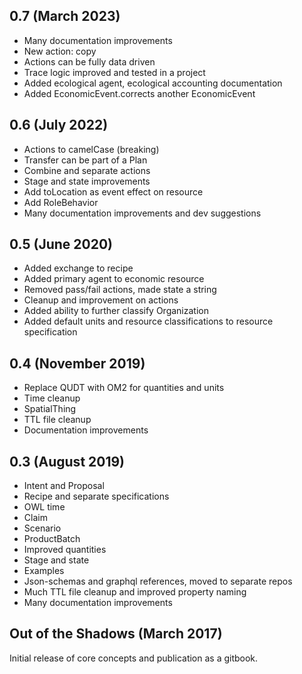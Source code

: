 ## 0.7 (March 2023)

- Many documentation improvements
- New action: copy
- Actions can be fully data driven
- Trace logic improved and tested in a project
- Added ecological agent, ecological accounting documentation
- Added EconomicEvent.corrects another EconomicEvent

## 0.6 (July 2022)

- Actions to camelCase (breaking)
- Transfer can be part of a Plan
- Combine and separate actions
- Stage and state improvements
- Add toLocation as event effect on resource
- Add RoleBehavior
- Many documentation improvements and dev suggestions

## 0.5 (June 2020)

- Added exchange to recipe
- Added primary agent to economic resource
- Removed pass/fail actions, made state a string
- Cleanup and improvement on actions
- Added ability to further classify Organization
- Added default units and resource classifications to resource specification

## 0.4 (November 2019)

- Replace QUDT with OM2 for quantities and units
- Time cleanup
- SpatialThing
- TTL file cleanup
- Documentation improvements

## 0.3 (August 2019)

- Intent and Proposal
- Recipe and separate specifications
- OWL time
- Claim
- Scenario
- ProductBatch
- Improved quantities
- Stage and state
- Examples
- Json-schemas and graphql references, moved to separate repos
- Much TTL file cleanup and improved property naming
- Many documentation improvements

## Out of the Shadows (March 2017)

Initial release of core concepts and publication as a gitbook.
